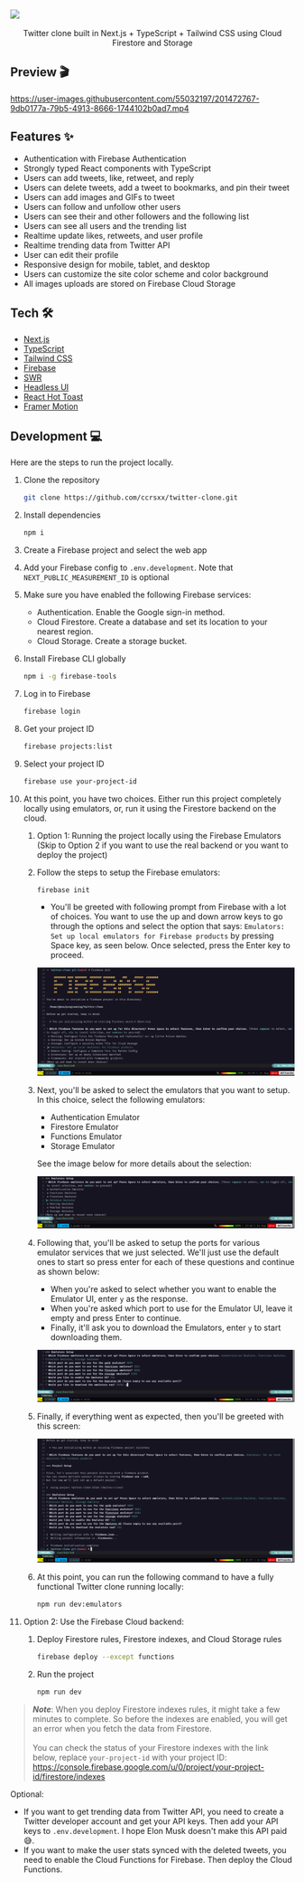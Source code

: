 <br />

![](/.github/assets/presentation.png)

<p align="center">
  Twitter clone built in Next.js + TypeScript + Tailwind CSS using Cloud Firestore and Storage
</p>

## Preview 🎬

https://user-images.githubusercontent.com/55032197/201472767-9db0177a-79b5-4913-8666-1744102b0ad7.mp4

## Features ✨

- Authentication with Firebase Authentication
- Strongly typed React components with TypeScript
- Users can add tweets, like, retweet, and reply
- Users can delete tweets, add a tweet to bookmarks, and pin their tweet
- Users can add images and GIFs to tweet
- Users can follow and unfollow other users
- Users can see their and other followers and the following list
- Users can see all users and the trending list
- Realtime update likes, retweets, and user profile
- Realtime trending data from Twitter API
- User can edit their profile
- Responsive design for mobile, tablet, and desktop
- Users can customize the site color scheme and color background
- All images uploads are stored on Firebase Cloud Storage

## Tech 🛠

- [Next.js](https://nextjs.org)
- [TypeScript](https://www.typescriptlang.org)
- [Tailwind CSS](https://tailwindcss.com)
- [Firebase](https://firebase.google.com)
- [SWR](https://swr.vercel.app)
- [Headless UI](https://headlessui.com)
- [React Hot Toast](https://react-hot-toast.com)
- [Framer Motion](https://framer.com)

## Development 💻

Here are the steps to run the project locally.

1. Clone the repository

   ```bash
   git clone https://github.com/ccrsxx/twitter-clone.git
   ```

1. Install dependencies

   ```bash
   npm i
   ```

1. Create a Firebase project and select the web app

1. Add your Firebase config to `.env.development`. Note that `NEXT_PUBLIC_MEASUREMENT_ID` is optional

1. Make sure you have enabled the following Firebase services:

   - Authentication. Enable the Google sign-in method.
   - Cloud Firestore. Create a database and set its location to your nearest region.
   - Cloud Storage. Create a storage bucket.

1. Install Firebase CLI globally

   ```bash
   npm i -g firebase-tools
   ```

1. Log in to Firebase

   ```bash
   firebase login
   ```

1. Get your project ID

   ```bash
   firebase projects:list
   ```

1. Select your project ID

   ```bash
   firebase use your-project-id
   ```

1. At this point, you have two choices. Either run this project completely locally using emulators, or, run it using the Firestore backend on the cloud.

    1. Option 1: Running the project locally using the Firebase Emulators (Skip to Option 2 if you want to use the real backend or you want to deploy the project)

    1. Follow the steps to setup the Firebase emulators:

        ```bash
        firebase init
        ```

        - You'll be greeted with following prompt from Firebase with a lot of choices. You want to use the up and down arrow keys to go through the options and select the option that says: `Emulators: Set up local emulators for Firebase products` by pressing Space key, as seen below. Once selected, press the Enter key to proceed.

        ![](/.github/assets/emu_setup_1.png)

    1. Next, you'll be asked to select the emulators that you want to setup. In this choice, select the following emulators:

        - Authentication Emulator
        - Firestore Emulator
        - Functions Emulator
        - Storage Emulator

        See the image below for more details about the selection:

        ![](/.github/assets/emu_setup_2.png)

    1. Following that, you'll be asked to setup the ports for various emulator services that we just selected. We'll just use the default ones to start so press enter for each of these questions and continue as shown below:

        - When you're asked to select whether you want to enable the Emulator UI, enter `y` as the response.
        - When you're asked which port to use for the Emulator UI, leave it empty and press Enter to continue.
        - Finally, it'll ask you to download the Emulators, enter `y` to start downloading them.

        ![](/.github/assets/emu_setup_3.png)

    1. Finally, if everything went as expected, then you'll be greeted with this screen:

        ![](/.github/assets/emu_setup_4.png)

    1. At this point, you can run the following command to have a fully functional Twitter clone running locally:

        ```bash
        npm run dev:emulators
        ```

1. Option 2: Use the Firebase Cloud backend:

    1. Deploy Firestore rules, Firestore indexes, and Cloud Storage rules

        ```bash
        firebase deploy --except functions
        ```

    1. Run the project

        ```bash
        npm run dev
        ```

> **_Note_**: When you deploy Firestore indexes rules, it might take a few minutes to complete. So before the indexes are enabled, you will get an error when you fetch the data from Firestore.<br><br>You can check the status of your Firestore indexes with the link below, replace `your-project-id` with your project ID: https://console.firebase.google.com/u/0/project/your-project-id/firestore/indexes

Optional:

- If you want to get trending data from Twitter API, you need to create a Twitter developer account and get your API keys. Then add your API keys to `.env.development`. I hope Elon Musk doesn't make this API paid 😅.
- If you want to make the user stats synced with the deleted tweets, you need to enable the Cloud Functions for Firebase. Then deploy the Cloud Functions.
